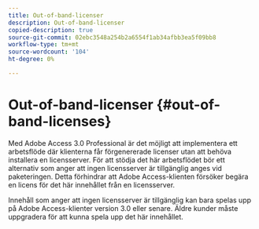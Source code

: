 ```yaml
---
title: Out-of-band-licenser
description: Out-of-band-licenser
copied-description: true
source-git-commit: 02ebc3548a254b2a6554f1ab34afbb3ea5f09bb8
workflow-type: tm+mt
source-wordcount: '104'
ht-degree: 0%

---
```


# Out-of-band-licenser {#out-of-band-licenses}

Med Adobe Access 3.0 Professional är det möjligt att implementera ett arbetsflöde där klienterna får förgenererade licenser utan att behöva installera en licensserver. För att stödja det här arbetsflödet bör ett alternativ som anger att ingen licensserver är tillgänglig anges vid paketeringen. Detta förhindrar att Adobe Access-klienten försöker begära en licens för det här innehållet från en licensserver.

Innehåll som anger att ingen licensserver är tillgänglig kan bara spelas upp på Adobe Access-klienter version 3.0 eller senare. Äldre kunder måste uppgradera för att kunna spela upp det här innehållet.
